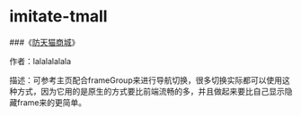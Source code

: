 # imitate-tmall
###《[防天猫商城](http://community.apicloud.com/bbs/forum.php?mod=viewthread&tid=673&extra=page%3D1)》

作者：lalalalalala

描述：可参考主页配合frameGroup来进行导航切换，很多切换实际都可以使用这种方式，因为它用的是原生的方式要比前端流畅的多，并且做起来要比自己显示隐藏frame来的更简单。
